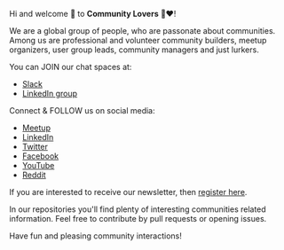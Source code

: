 Hi and welcome 👋 to **Community Lovers** 🤝❤️!

We are a global group of people, who are passonate about communities. Among us are professional and volunteer community builders, meetup organizers, user group leads, community managers and just lurkers.

You can JOIN our chat spaces at:
- [Slack](https://join.slack.com/t/communityleadsnet/shared_invite/zt-d3rbtnnp-hxg03mZOTYN3lMPF9ylH6w)
- [LinkedIn group](https://www.linkedin.com/groups/9099243/)

Connect & FOLLOW us on social media:
- [Meetup](https://www.meetup.com/community-lovers/)
- [LinkedIn](https://www.linkedin.com/company/community-lovers/)
- [Twitter](https://twitter.com/communitiesrule)
- [Facebook](https://www.facebook.com/Community-Lovers-107471471516744/)
- [YouTube](https://www.youtube.com/channel/UCX9JRD2uUXMO2EYKkX4Bhvw)
- [Reddit](https://www.reddit.com/r/CommunityLovers/)

If you are interested to receive our newsletter, then [register here](https://forms.gle/ZiAeeUu31SorPQPX7).

In our repositories you'll find plenty of interesting communities related information. Feel free to contribute by pull requests or opening issues.

Have fun and pleasing community interactions!
